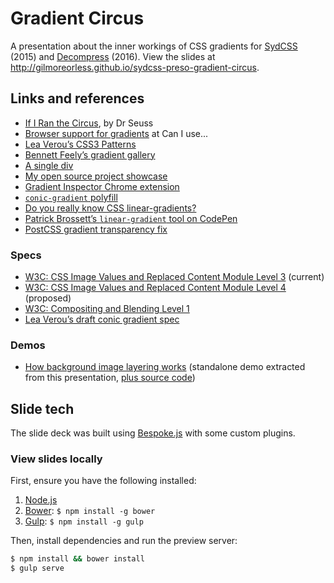 # Gradient Circus

A presentation about the inner workings of CSS gradients for [SydCSS](http://sydcss.com) (2015) and [Decompress](http://2016.decompress.com.au) (2016).
View the slides at <http://gilmoreorless.github.io/sydcss-preso-gradient-circus>.

## Links and references

* [If I Ran the Circus](http://www.amazon.com/If-Ran-Circus-Classic-Seuss/dp/039480080X), by Dr Seuss
* [Browser support for gradients](http://caniuse.com/#feat=css-gradients) at Can I use...
* [Lea Verou’s CSS3 Patterns](http://lea.verou.me/css3patterns/)
* [Bennett Feely’s gradient gallery](http://bennettfeely.com/gradients/)
* [A single div](http://a.singlediv.com/)
* [My open source project showcase](https://gilmoreorless.github.io/)
* [Gradient Inspector Chrome extension](https://chrome.google.com/webstore/detail/css-gradient-inspector/blklpjonlhpakchaahdnkcjkfmccmdik)
* [`conic-gradient` polyfill](https://leaverou.github.io/conic-gradient/)
* [Do you really know CSS linear-gradients?](https://medium.com/@patrickbrosset/do-you-really-understand-css-linear-gradients-631d9a895caf)
* [Patrick Brossett’s `linear-gradient` tool on CodePen](http://codepen.io/captainbrosset/pen/ByqRMB)
* [PostCSS gradient transparency fix](https://github.com/gilmoreorless/postcss-gradient-transparency-fix)

### Specs

* [W3C: CSS Image Values and Replaced Content Module Level 3](http://dev.w3.org/csswg/css-images/) (current)
* [W3C: CSS Image Values and Replaced Content Module Level 4](http://dev.w3.org/csswg/css-images-4/) (proposed)
* [W3C: Compositing and Blending Level 1](http://dev.w3.org/fxtf/compositing-1/)
* [Lea Verou’s draft conic gradient spec](http://lea.verou.me/specs/conical-gradient/)

### Demos

* [How background image layering works](http://ecssplain.github.io/background-image-layers/) (standalone demo extracted from this presentation, [plus source code](https://github.com/ecssplain/background-image-layers))


## Slide tech

The slide deck was built using [Bespoke.js](http://markdalgleish.com/projects/bespoke.js) with some custom plugins.

### View slides locally

First, ensure you have the following installed:

1. [Node.js](http://nodejs.org)
2. [Bower](http://bower.io): `$ npm install -g bower`
3. [Gulp](http://gulpjs.com): `$ npm install -g gulp`

Then, install dependencies and run the preview server:

```bash
$ npm install && bower install
$ gulp serve
```

